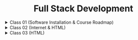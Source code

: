  <div align="center">
<h1>Full Stack Development</h1>
</div>

<details>
<summary>Class 01 (Software Installation & Course Roadmap)</summary>

## Class 01 Topics:    
- Course Roadmap and Guideline
- Software Installation(Node.js & VS Code)

</details>

<details>
<summary>Class 02 (Internet & HTML)</summary>
   
## Class 02 Topics:
    
- Basic Knowledge about Internet
- Difference between HTML , CSS and JavaScript
- Metadata, Attributes
- Elements
- HTML Tags
    
### Difference between HTML , CSS and JavaScript
    
- **HTML (HyperText Markup Language)**: Structures the content on a webpage. Think of it as the building blocks, like headings, paragraphs, and lists.
- **CSS (Cascading Style Sheets)**: Styles the content created by HTML. It controls the look and feel, such as colors, fonts, and layout.
- **JavaScript**: Adds interactivity and functionality to a webpage. It allows you to create dynamic effects like animations, form validations, and interactive elements.
    
**In Short**:
- HTML builds the structure,
- CSS designs the appearance,
- JavaScript makes it interactive.
    
### 1. `<!DOCTYPE html>`
    
    This line declares the document type. It tells the browser that this is an HTML5 document. It ensures that the webpage is rendered in the standard way across different browsers.
    
### 2. `<html lang="en">`
    
    This tag starts the HTML document. The `lang="en"` attribute specifies that the language of the content in this document is English. This is helpful for search engines and browsers in understanding the language used on the page.
    
### 3. `<head>`
    
    The `<head>` section contains metadata and information about the document that isn’t directly displayed on the page. This includes the page title, character encoding, viewport settings, and more.
    
### 4. `<meta charset="UTF-8">`
    
    This meta tag defines the character encoding for the document as UTF-8. UTF-8 is a standard character encoding that supports almost all characters from all languages, ensuring that the text on your webpage displays correctly.
    
### 5. `<meta name="viewport" content="width=device-width, initial-scale=1.0">`
    
    This tag controls the layout on mobile browsers. It ensures that the webpage is displayed correctly on different devices by setting the viewport width to match the device's width and scaling the page initially at 100% (no zoom).
    
### 6. `<title>Project</title>`
    
    This tag sets the title of the webpage, which appears in the browser tab. In this case, the title is "Project."
    
### 7. `<body>`
    
    The `<body>` tag contains all the content that will be displayed on the webpage, such as text, images, and other elements. Currently, the body is empty, meaning no content will be shown on the page.
    
### 8. `</body>`
    
    This tag closes the body section.
    
### 9. `</html>`
    
    This tag closes the entire HTML document.
    
### **Metadata**

- **Definition**: Metadata is data about data. In the context of a webpage, metadata provides information about the HTML document that isn't displayed directly on the page but is essential for the browser, search engines, and other systems.
    - **Examples in HTML**:
        - `<meta charset="UTF-8">`: Specifies the character encoding.
        - `<meta name="viewport" content="width=device-width, initial-scale=1.0">`: Provides instructions for responsive design.
        - `<title>Tumpa</title>`: Defines the title of the page that appears in the browser tab.
- **Purpose**: Metadata helps browsers display content correctly, assists search engines in indexing pages, and provides information that can be used by other tools and systems.
    
### **Attribute**
    
- **Definition**: An attribute in HTML is a modifier of an HTML element. It provides additional information about an element and usually comes in name-value pairs.
    - **Structure**: An attribute is written within the opening tag of an element.
        - **Example**: In `<html lang="en">`, `lang` is the attribute name, and `"en"` is the attribute value.
    - **Common Attributes**:
        - `id`: Uniquely identifies an element.
        - `class`: Assigns one or more class names to an element for styling or scripting.
        - `src`: Specifies the source of an image in an `<img>` tag.
        - `href`: Specifies the URL in an anchor `<a>` tag.
    
**In Short:**
    
- **Metadata** provides essential information about a webpage that is not visible to users.
- **Attributes** modify HTML elements by adding extra information or defining specific characteristics.
    
### Element
    
    An HTML element is a building block of a webpage, consisting of a start tag, content, and an end tag. Elements define the structure and content of a webpage.
    
### Example:
    
    ```html
    <p>This is a paragraph.</p>
    
    ```
    
- **Start Tag (`<p>`)**: Indicates the beginning of the element.
- **Content (`This is a paragraph.`)**: The text or other elements contained within the tags.
- **End Tag (`</p>`)**: Indicates the end of the element.
    
#### Key Points:
    
- Elements can also contain other elements, creating a nested structure.
- Some elements are self-closing, like `<img />` for images.
    
    ### Example of Different Elements:
    
    - **Heading**: `<h1>Title</h1>`
    - **Paragraph**: `<p>Text</p>`
    - **Link**: `<a href="<https://example.com>">Click here</a>`
    - **Image**: `<img src="image.jpg" alt="Description" />`
    
    Each element serves a specific purpose in creating the content, layout, and functionality of a webpage.
    
### HTML Tags
    
### 1. **Paragraph Tag (`<p>`)**
    
- **Description**: The `<p>` tag is used to define a paragraph in HTML. It groups together text into blocks, making the content easier to read and understand.
    - **Example**: `<p>This is a paragraph of text.</p>`
    
### 2. **Comment Out Tag (`<!-- -->`)**
    
- **Description**: Comments are used to add notes or explanations within your HTML code without them being displayed on the webpage. Comments are ignored by the browser.
    - **Example**: `<!-- This is a comment that won't appear on the webpage -->`
    
### 3. **HTML Attribute**
    
- **Description**: Attributes provide additional information about HTML elements. They usually appear within the opening tag and consist of a name and a value.
    - **Example**: In `<a href="<https://example.com>">Link</a>`, `href` is an attribute that specifies the URL the link points to.
    
### 4. **Heading Tag (`<h1>` to `<h6>`)**
    
- **Description**: Heading tags define headings or titles on a webpage. There are six levels of headings, from `<h1>` (most important) to `<h6>` (least important).
    - **Example**:
        - `<h1>Main Title</h1>`
        - `<h2>Subheading</h2>`
    
### 5. **Case Sensitivity in HTML**
    
- **Description**: HTML is not case-sensitive, which means you can write tags, attributes, and values in uppercase, lowercase, or a mix. However, it is good practice to write in lowercase for consistency.
    - **Example**: `<P>` and `<p>` are both valid, but `<p>` is preferred.
    
### 6. **Anchor Tag Types (`<a>`)**
    
- **Description**: The `<a>` tag is used to create hyperlinks. There are two main types:
        - **Internal Links**: Link to another page within the same website.
        - **External Links**: Link to a page on a different website.
    - **Example**:
        - Internal: `<a href="about.html">About Us</a>`
        - External: `<a href="<https://example.com>">Visit Example</a>`
    
### 7. **Relative URL**
    
- **Description**: A relative URL is a link that points to a file or page within the same website. It doesn’t include the full website address (domain name).
    - **Example**: `href="about.html"` assumes the "about.html" file is in the same directory as the current page.
    
### 8. **Absolute URL**
    
- **Description**: An absolute URL is a full web address that includes the domain name, pointing to a specific page or file on the internet.
    - **Example**: `href="<https://example.com/about.html>"`
    
### 9. **Break Tag (`<br>`)**
    
- **Description**: The `<br>` tag creates a line break, which moves the content following it to the next line. It’s often used to separate lines of text within a paragraph.
    - **Example**:
        
        ```html
        one.<br>
        two.
        
        ```
### 10. **Preformatted Text Tag (`<pre>`)**
    
- **Description**: The `<pre>` tag preserves both spaces and line breaks in the text, displaying it exactly as written in the HTML code. It’s useful for showing code or text where formatting matters.
    - **Example**:
        
        ```html
        <pre>
        This is
        Life     .
        </pre>
        
        ```
### 11. **Bold Tag (`<b>`)**
    
- **Description**: The `<b>` tag makes text bold, which can be used to emphasize words or phrases.
    - **Example**: `<b>This text is bold.</b>`
    
### 12. **Italic Tag (`<i>`)**
    
- **Description**: The `<i>` tag makes text italic, often used for emphasis or to denote titles of works.
    - **Example**: `<i>This text is italic.</i>`
    
### 13. **Underline Tag (`<u>`)**
    
- **Description**: The `<u>` tag underlines text. Underlined text can be used for emphasis, though it’s less common due to underlines being associated with links.
    - **Example**: `<u>This text is underlined.</u>`
    
### 14. **Big Tag (`<big>`)**
    
- **Description**: The `<big>` tag increases the size of the text slightly above the normal size.
    - **Example**: `<big>This text is slightly bigger.</big>`
    
### 15. **Small Tag (`<small>`)**
    
- **Description**: The `<small>` tag reduces the size of the text slightly below the normal size. It’s often used for fine print or disclaimers.
    - **Example**: `<small>This text is slightly smaller.</small>`
    
### 16. **Horizontal Rule Tag (`<hr>`)**
    
- **Description**: The `<hr>` tag creates a horizontal line across the webpage, often used to separate sections of content.
    - **Example**: `<hr>` creates a line.
    
### 17. **Subscript Tag (`<sub>`)**
    
- **Description**: The `<sub>` tag is used to display text as subscript, which appears slightly below the normal text line. It’s commonly used in chemical formulas or mathematical expressions.
    - **Example**: `H<sub>2</sub>O` displays as H₂O.
    
### 18. **Superscript Tag (`<sup>`)**
    
- **Description**: The `<sup>` tag is used to display text as superscript, which appears slightly above the normal text line. It’s often used for exponents or footnotes.
    - **Example**: `E = mc<sup>2</sup>` displays as E = mc².
    
### **Ordered List (`<ol>`)**
    
- **Description**: The `<ol>` tag is used to create an ordered list, where each item is numbered. This is useful when you want to present items in a specific sequence.
    - **Example**:
        
        ```html
        <ol>
            <li>First item</li>
            <li>Second item</li>
            <li>Third item</li>
        </ol>
        
        ```   
        - This will display:
            1. First item
            2. Second item
            3. Third item
    
### **Unordered List (`<ul>`)**
    
- **Description**: The `<ul>` tag is used to create an unordered list, where each item is marked with a bullet point. This is suitable for lists where the order of items doesn’t matter.
    - **Example**:
        
        ```html
        <ul>
            <li>Item one</li>
            <li>Item two</li>
            <li>Item three</li>
        </ul>
        
        ```
        - This will display:
            - Item one
            - Item two
            - Item three
    
### **List Item (`<li>`)**
    
- **Description**: The `<li>` tag is used to define each item within both ordered (`<ol>`) and unordered (`<ul>`) lists. It represents an individual list item.
    - **Example**:
        
        ```html
        <ul>
            <li>Apple</li>
            <li>Banana</li>
            <li>Cherry</li>
        </ul>
        
        ```
        - This will display:
            - Apple
            - Banana
            - Cherry
    
### **Table (`<table>`)**
    
- **Description**: The `<table>` tag is used to create a table in HTML, which allows you to organize data into rows and columns.
    - **Example**:
        
        ```html
        <table>
            <tr>
                <td>Row 1, Cell 1</td>
                <td>Row 1, Cell 2</td>
            </tr>
            <tr>
                <td>Row 2, Cell 1</td>
                <td>Row 2, Cell 2</td>
            </tr>
        </table>
        
        ``` 
        - This will display a table with two rows and two columns.
    
### **Table Row (`<tr>`)**
    
- **Description**: The `<tr>` tag is used to define a row in a table. Each row is a horizontal line of cells in the table.
    - **Example**:
        
        ```html
        <tr>
            <td>Cell 1</td>
            <td>Cell 2</td>
        </tr>
        
        ```
        
        - This defines a single row with two cells.
    
### **Table Data (`<td>`)**
    
- **Description**: The `<td>` tag is used to define a cell within a table row. Each `<td>` represents a single piece of data within the row.
    - **Example**:
        
        ```html
        <td>Data</td>
        
        ```  
        - This defines one cell in a table that contains the word "Data."
    
### **Ordered List with Starting Number (`<ol start="5">`)**
    
- **Description**: The `start` attribute within an `<ol>` tag allows you to set the starting number of the list items. Instead of starting from 1, the list can start from any number you specify.
    - **Example**:
        
        ```html
        <ol start="5">
            <li>First item</li>
            <li>Second item</li>
        </ol>
        
        ```  
        - This will display:
        5. First item
        6. Second item
    
    **In Short:**
    
    - **`<ol>`**: Creates an ordered (numbered) list.
    - **`<ul>`**: Creates an unordered (bulleted) list.
    - **`<li>`**: Defines each item within the list.
    - **`<table>`**: Creates a table to organize data into rows and columns.
    - **`<tr>`**: Defines a row in a table.
    - **`<td>`**: Defines a cell within a table row.
    - **`<ol start="5">`**: Starts an ordered list at a specific number, such as 5.
    
    These elements are essential for organizing content on a webpage, whether you're listing items, creating tables, or customizing list numbering.
    
## Assignment: Solve the 5 given problems

</details>

<details>
<summary> Class 03 (HTML) </summary>

## Class 03 Topics:
- HTML Tags & Attribute
- Image
- Video

    ### **Document Structure**
    
    ```html
    <!DOCTYPE html>
    <html lang="en">
    ```
    
    - This declares the document type as HTML5 and sets the language of the document to English.
    - The `<!DOCTYPE html>` declares the document type, telling the browser that this is an HTML5 document.
    - The `<html>` element is the root element of the HTML document.
    - The `lang="en"` attribute specifies that the language of the document is English.
    
    ### **Head Section**
    
    ```html
    <head>
        <meta charset="UTF-8">
        <meta name="viewport" content="width=device-width, initial-scale=1.0">
        <title>Class 03 Practise</title>
    </head>
    
    ```
    
    - The `<head>` element contains meta-information about the document, like the character encoding (`<meta charset="UTF-8">`) and the viewport settings (`<meta name="viewport" content="width=device-width, initial-scale=1.0">`), which help make the website responsive.
    - The `<title>` element sets the title of the webpage, which is displayed on the browser tab. Here, it is "Class 03 Practise."
    
    ### Body Section
    
    The body section of an HTML document is where all the content that users see on the webpage is placed. It includes text, images, videos, forms, tables, and any other elements that make up the webpage's visual and interactive components. Such as:
    
    1. **Lists**:
        - You can create bullet points using an unordered list (`<ul>`) and numbered items using an ordered list (`<ol>`). For example, you might list hobbies like "Reading" or tasks like "Working."
    2. **Tables**:
        - Tables (`<table>`) are used to organize data in rows and columns. You can label each column with headers and fill in data for things like student names and their roll numbers.
    3. **Forms**:
        - Forms (`<form>`) are used to collect user input. You can create text fields for usernames and passwords, radio buttons for choosing one option from a list (like HTML or CSS), and checkboxes for selecting multiple options (like hobbies).
    4. **Text Areas and Dropdowns**:
        - A text area (`<textarea>`) allows users to enter longer text, like feedback. Dropdown menus (`<select>`) let users choose one option from a list, such as selecting a city from Dhaka, Chittagong, or Barisal.
    5. **Multimedia**:
        - You can embed videos using the `<video>` tag or display another webpage within your webpage using an `<iframe>`.
    6. **Styling and Divisions**:
        - Divs (`<div>`) are containers that group different elements together. You can style these elements directly in the HTML with inline styles or with a `<style>` tag that controls how the content looks, such as changing the text color.
    
    The body section is like the main part of a book, where all the stories, images, and interactive elements are displayed for the reader to experience.
    
    ### Lists
    
    ```html
    <ul>
        <li>Reading</li>
        <li>Writing</li>
    </ul>
    ```
    
    - This creates a bulleted list with items "Reading" and "Writing."
    - **Unordered List (`<ul>`)**: This creates a simple list where each item is marked with a bullet point. In this code, the unordered list contains two items: "Reading" and "Writing." These items are displayed with a small dot (bullet) next to each one, making it easy to see the list of activities.
    
    ```html
    <ol>
        <li>Traveling</li>
        <li>Working</li>
    </ol>
    ```
    
    - This creates a numbered list with items "Traveling" and "Working."
    - **Ordered List (`<ol>`)**: This creates a list where each item is numbered. In this code, the ordered list contains two items: "Traveling" and "Working." These items are displayed with numbers next to them, like "1. Traveling" and "2. Working," which shows a clear sequence or order for the list.
    
    ### **Table**
    
    ```html
    <table>
        <caption>Student</caption>
        <thead>
            <th colspan="2">Data</th>
        </thead>
        <thead>
            <th>Name</th>
            <th>Roll</th>
        </thead>
        <tbody>
            <tr>
                <td>A</td>
                <td>028</td>
            </tr>
            <tr>
                <td>B</td>
                <td>029</td>
            </tr>
        </tbody>
    </table>
    ```
    
    - This table displays student information with a caption "Student," headers "Name" and "Roll," and two rows of data.
    - A table is created with the `<table>` element.
    - The `<caption>` tag in HTML is used to provide a title or description for a table. This title is usually displayed above the table, giving context to the data within the table.
    - The first `<thead>` contains a header row that spans two columns (`colspan="2"`) with the title "Data."
    - The second `<thead>` contains the actual headers "Name" and "Roll."
    - The `<tbody>` contains the table's body with two rows of data: "A, 028" and "B, 029."
    
    ### **Form**
    
    In HTML, a `<form>` is used to collect user input. The data from the form can then be sent to a server for processing. A form typically includes elements like text fields, checkboxes, radio buttons, and submit buttons.
    
    ### **Basic Structure of a Form:**
    
    ```html
    <form action="/submit-form" method="post">
        <label for="name">Name:</label>
        <input type="text" id="name" name="name" placeholder="Enter your name">
    
        <label for="email">Email:</label>
        <input type="email" id="email" name="email" placeholder="Enter your email">
    
        <label for="password">Password:</label>
        <input type="password" id="password" name="password" placeholder="Enter your password">
    
        <input type="submit" value="Submit">
    </form>
    ```
    
    - **`<form>` Tag:**
        - The `<form>` tag creates a form for user input.
        - **`action`:** The URL where the form data will be sent for processing.
        - **`method`:** Specifies how to send form data. Common methods are `get` (appends data to the URL) and `post` (sends data as a package in the body of the request).
    - **`<label>` Tag:**
        - Labels are linked to form elements via the `for` attribute, which matches the `id` of the input field. This makes the form more accessible, allowing users to click the label to focus on the input field.
    - **`<input>` Tag:**
        - The `<input>` tag is used to create various form controls.
        - **`type="text"`:** Creates a single-line text input.
        - **`type="email"`:** Creates an input field specifically for email addresses.
        - **`type="password"`:** Creates a password field that hides the input text.
        - **`type="submit"`:** Creates a button that submits the form.
    - **`placeholder`:** Provides a hint to the user about what to enter in the input field.
    
    ### **Example of a Complete Form:**
    
    ```html
    <form action="/submit-form" method="post">
        <label for="username">Username:</label>
        <input type="text" id="username" name="username" placeholder="Enter your username">
    
        <label for="age">Age:</label>
        <input type="number" id="age" name="age" placeholder="Enter your age">
    
        <label for="gender">Gender:</label>
        <select id="gender" name="gender">
            <option value="male">Male</option>
            <option value="female">Female</option>
            <option value="other">Other</option>
        </select>
    
        <label for="bio">Biography:</label>
        <textarea id="bio" name="bio" placeholder="Tell us about yourself"></textarea>
    
        <input type="submit" value="Register">
    </form>
    ```
    
    - **`type="number"`:** Creates a field for numeric input.
    - **`<select>`:** Creates a dropdown menu with options.
    - **`<textarea>`:** Creates a multi-line text input for longer text, such as a biography.
    
    ### Key Points:
    
    - **Forms are essential** for collecting user data on websites.
    - **Different input types** allow for various kinds of user input, making the form versatile.
    - **Labels and placeholders** improve usability and accessibility by guiding users on what information to enter.
    
    Forms are a fundamental part of web development, enabling interaction between users and web applications.
    
    ### **Radio Buttons**
    
    ```html
    <form>
        <input type="radio" id="html" name="fav" value="HTML">
    		<label for="html">HTML</label>
    		
    		<input type="radio" id="css" name="fav" value="CSS">
    		<label for="css">CSS</label>
    </form>
    ```
    
    In HTML, a radio button is a form element that allows users to select one option from a set of predefined choices. Radio buttons are useful when you want users to make a single selection from a list.
    
    ### Basic Structure of Radio Buttons:
    
    - **`<input type="radio">`**: This creates a radio button.
        - **`name` attribute**: All radio buttons with the same `name` are grouped together. Only one radio button in the group can be selected at a time.
        - **`value` attribute**: Specifies the value sent to the server when the form is submitted.
    - **`<label>`**: The `<label>` tag is used to provide a label for the radio button. Clicking the label will select the associated radio button, which improves usability.
    
    ### Example:
    
    ```html
    <form>
        <fieldset>
            <legend>Choose your favorite fruit:</legend>
    
            <label>
                <input type="radio" name="fruit" value="apple"> Apple
            </label>
            <br>
            <label>
                <input type="radio" name="fruit" value="banana"> Banana
            </label>
            <br>
            <label>
                <input type="radio" name="fruit" value="orange"> Orange
            </label>
        </fieldset>
    </form>
    ```
    
    - **`<fieldset>`**: Groups related form elements together. It is often used with `<legend>` to provide a caption for the group.
    - **`<legend>`**: Provides a heading for the group of radio buttons, making the form more understandable.
    
    ### Key Points:
    
    - **Single Selection**: Only one radio button from a group can be selected at a time.
    - **Grouping**: Use the same `name` attribute for all radio buttons in a group to ensure mutual exclusivity.
    - **Labels**: Always use labels for radio buttons to improve form accessibility and user experience.
    
    Radio buttons are commonly used in forms where the user needs to select one option out of several, such as choosing a preference or answering a question with predefined answers.
    
    ### **Checkboxes**
    
    ```html
    <input type="checkbox" name="class" id="1" value="Sleeping">
    <label for="1">Sleeping</label>
    <br>
    <input type="checkbox" name="class" id="2" value="Working">
    <label for="2">Working</label>
    <br>
    <input type="checkbox" name="class" id="3" value="Traveling">
    <label for="3">Traveling</label>
    ```
    
    - The `<input type="checkbox">` elements allow users to select multiple options from a list, which includes "Sleeping," "Working," and "Traveling." (Note: IDs should be unique.)
    
    ### **Textarea**
    
    ```html
    <label for="10">Feedback</label>
    <br>
    <textarea name="feedback" id="10" placeholder="enter your feedback" rows="5"></textarea
    ```
    
    - A `<textarea>` element is provided for users to enter feedback. The placeholder text says "enter your feedback," and the area has a specified number of rows.
    
    ### **Dropdown Menu**
    
    ```html
    <label for="11">City</label>
    <select name="city" id="11">
        <option value="Dhaka">Dhaka</option>
        <option value="Chittagong">Chittagong</option>
        <option value="Barishal">Barishal</option>
    </select>
    ```
    
    - The `<select>` element creates a dropdown menu for selecting a city. The options provided are "Dhaka," "Chittagong," and "Barishal."
    
    ### **Iframe**
    
    ```html
    <iframe src="https://www.wikipedia.org/" frameborder="0"></iframe>
    ```
    
    - The `<iframe>` element is used to embed another webpage (in this case, Wikipedia) within the current page.
    
    ### **Video**
    
    ```html
    <video src="0824.mp4" height="100px" controls="autoplay">My Video</video>
    ```
    
    This video element embeds a video ("0824.mp4") with a height of 100px and controls for play/pause. The `autoplay` attribute automatically starts the video.
    
    In HTML, the `<video>` tag is used to embed video content directly into a webpage. It allows users to view videos without needing additional plugins or software. The `<video>` tag provides built-in controls for playing, pausing, and adjusting the volume of the video.
    
    ### Basic Structure of the `<video>` Tag:
    
    ```html
    <video src="video.mp4" controls>
        Your browser does not support the video tag.
    </video>
    ```
    
    - **`<video>` Tag**: This tag is used to embed video content.
        - **`src` attribute**: Specifies the path to the video file. In this example, it’s `"video.mp4"`.
        - **`controls` attribute**: Adds play, pause, and volume controls to the video player. Without this attribute, the video will play automatically without user controls.
    - **Fallback Content**: The text "Your browser does not support the video tag." is displayed if the browser cannot play the video. This provides a fallback message for users with older browsers.
    
    ### Additional Attributes:
    
    - **`autoplay`**: Makes the video start playing automatically when the page loads.
        
        ```html
        <video src="video.mp4" controls autoplay>
        
        ```
        
    - **`loop`**: Makes the video restart automatically after it finishes.
        
        ```html
        <video src="video.mp4" controls loop>
        
        ```
        
    - **`muted`**: Mutes the audio of the video.
        
        ```html
        <video src="video.mp4" controls muted>
        
        ```
        
    - **`poster`**: Specifies an image to show while the video is downloading or before the video starts playing.
        
        ```html
        <video src="video.mp4" controls poster="thumbnail.jpg">
        ```
        
    
    ### Key Points:
    
    - **Formats**: Common video formats include MP4, WebM, and Ogg. MP4 is widely supported across modern browsers.
    - **Controls**: The `controls` attribute provides basic video player controls.
    - **Attributes**: Customize video behaviour with attributes like `autoplay`, `loop`, and `muted`.
    
    ### **Preformatted Text (`<pre>`)**
    
    ```html
    <pre>
    <div class="class" style="color: red">
        I am a Bangladeshi
        <p id="1" style="color: green">I am a Bangladeshi</p>
        <p>I am a Bangladeshi</p>
    </div>
    </pre>
    ```
    
    - The `<pre>` tag preserves whitespace and line breaks. Inside it, a `<div>` is styled with inline CSS to display text in red, with one paragraph in green.
    - The `<pre>` element is used to display text with preserved whitespace and line breaks.
    
    ### **Div Elements and Inline Styling**
    
    ```html
    <div class="class">
        <p id="one">Hello World</p>
        <p id="two">Hello World</p>
        <p id="three">Hello World</p>
        <style>
            .class {
                color: red;
            }
            #one {
                color: blue;
            }
            #three {
                color: violet;
            }
        </style>
    </div>
    ```
    
    - The `<div>` elements are containers used to group together HTML elements. Inline CSS styles (e.g., `style="color: red"`) are used to add specific styling to elements.
    - The second `<div>` includes a style block `<style>` that defines specific styles for elements with the `class` and `id` attributes.
    - Within the `<style>` tag, CSS is used to define the color of text for different classes and IDs. For example, the class `class` turns the text red, and the ID `one` changes the text color to blue.
    
    ### **Paragraphs**
    
    - The `<p>` elements are used to define paragraphs of text, with each paragraph being a separate block of content.
    
    ### Class Summary
    
    - **Lists**
    - **Table**
    - **Form**
    - **Radio Buttons**
    - **Checkboxes**
    - **Textarea**
    - **Dropdown Menu**
    - **Iframe**
    - **Video**
    - **Div & CSS Styles**
    
    ### Class Task:
    
    - [x]  Assignment 02

</details>